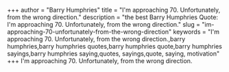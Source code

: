 +++
author = "Barry Humphries"
title = "I'm approaching 70. Unfortunately, from the wrong direction."
description = "the best Barry Humphries Quote: I'm approaching 70. Unfortunately, from the wrong direction."
slug = "im-approaching-70-unfortunately-from-the-wrong-direction"
keywords = "I'm approaching 70. Unfortunately, from the wrong direction.,barry humphries,barry humphries quotes,barry humphries quote,barry humphries sayings,barry humphries saying,quotes, sayings,quote, saying, motivation"
+++
I'm approaching 70. Unfortunately, from the wrong direction.
